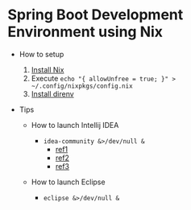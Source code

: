 # Spring Boot Development Environment using Nix

- How to setup
  1. [Install Nix](https://nixos.org/download.html)
  2. Execute `echo "{ allowUnfree = true; }" > ~/.config/nixpkgs/config.nix`
  3. [Install direnv](https://nixos.org/guides/declarative-and-reproducible-developer-environments.html)

- Tips
  - How to launch Intellij IDEA
    - `idea-community &>/dev/null &`
      - [ref1](https://stackoverflow.com/questions/63889372/launching-ide-directly-from-nix-shell)
      - [ref2](https://qiita.com/kiyodori/items/a37cfc23f068a5c16b2c)
      - [ref3](https://unix.stackexchange.com/questions/70963/difference-between-2-2-dev-null-dev-null-and-dev-null-21)

  - How to launch Eclipse
    - `eclipse &>/dev/null &`

